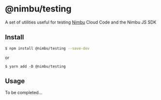# @nimbu/testing

A set of utilities useful for testing [Nimbu](https://www.nimbu.io) Cloud Code and the Nimbu JS SDK

## Install

```sh
$ npm install @nimbu/testing --save-dev
```

or

```
$ yarn add -D @nimbu/testing
```

## Usage

To be completed...
